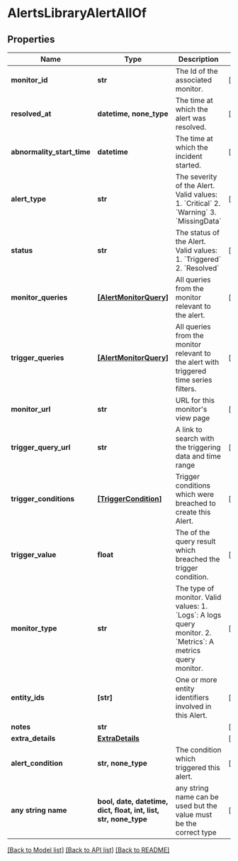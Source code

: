 # AlertsLibraryAlertAllOf


## Properties
Name | Type | Description | Notes
------------ | ------------- | ------------- | -------------
**monitor_id** | **str** | The Id of the associated monitor. | [optional] 
**resolved_at** | **datetime, none_type** | The time at which the alert was resolved. | [optional] 
**abnormality_start_time** | **datetime** | The time at which the incident started. | [optional] 
**alert_type** | **str** | The severity of the Alert. Valid values:   1. &#x60;Critical&#x60;   2. &#x60;Warning&#x60;   3. &#x60;MissingData&#x60; | [optional] 
**status** | **str** | The status of the Alert. Valid values:   1. &#x60;Triggered&#x60;   2. &#x60;Resolved&#x60; | [optional] 
**monitor_queries** | [**[AlertMonitorQuery]**](AlertMonitorQuery.md) | All queries from the monitor relevant to the alert. | [optional] 
**trigger_queries** | [**[AlertMonitorQuery]**](AlertMonitorQuery.md) | All queries from the monitor relevant to the alert with triggered time series filters. | [optional] 
**monitor_url** | **str** | URL for this monitor&#39;s view page | [optional] 
**trigger_query_url** | **str** | A link to search with the triggering data and time range | [optional] 
**trigger_conditions** | [**[TriggerCondition]**](TriggerCondition.md) | Trigger conditions which were breached to create this Alert. | [optional] 
**trigger_value** | **float** | The of the query result which breached the trigger condition. | [optional] 
**monitor_type** | **str** | The type of monitor. Valid values:   1. &#x60;Logs&#x60;: A logs query monitor.   2. &#x60;Metrics&#x60;: A metrics query monitor. | [optional] 
**entity_ids** | **[str]** | One or more entity identifiers involved in this Alert. | [optional] 
**notes** | **str** |  | [optional] 
**extra_details** | [**ExtraDetails**](ExtraDetails.md) |  | [optional] 
**alert_condition** | **str, none_type** | The condition which triggered this alert. | [optional] 
**any string name** | **bool, date, datetime, dict, float, int, list, str, none_type** | any string name can be used but the value must be the correct type | [optional]

[[Back to Model list]](../README.md#documentation-for-models) [[Back to API list]](../README.md#documentation-for-api-endpoints) [[Back to README]](../README.md)


